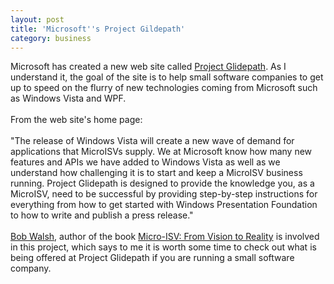 ```yaml
---
layout: post
title: 'Microsoft''s Project Gildepath'
category: business
---
```


Microsoft has created a new web site called <a href="http://www.projectglidepath.net/">Project Glidepath</a>.  As I understand it, the goal of the site is to help small software companies to get up to speed on the flurry of new technologies coming from Microsoft such as Windows Vista and WPF.<br /><br />From the web site's home page:<br /><br />"The release of Windows Vista will create a new wave of demand for applications that MicroISVs supply. We at Microsoft know how many new features and APIs we have added to Windows Vista as well as we understand how challenging it is to start and keep a MicroISV business running. Project Glidepath is designed to provide the knowledge you, as a MicroISV, need to be successful by providing step-by-step instructions for everything from how to get started with Windows Presentation Foundation to how to write and publish a press release."<br /><br /><a href="http://safarisoftware.typepad.com/">Bob Walsh</a>, author of the book <a href="http://www.amazon.com/exec/obidos/ASIN/1590596013/whitepeaksoft-20/104-8498544-1888714?creative=327641&amp;camp=14573&amp;link_code=as1">Micro-ISV: From Vision to Reality</a> is involved in this project, which says to me it is worth some time to check out what is being offered at Project Glidepath if you are running a small software company.
